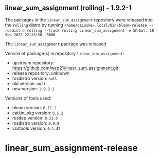 ## linear_sum_assignment (rolling) - 1.9.2-1

The packages in the `linear_sum_assignment` repository were released into the `rolling` distro by running `/home/daisuke/.local/bin/bloom-release --rosdistro rolling --track rolling linear_sum_assignment -e` on `Sat, 10 Sep 2022 22:20:50 -0000`

The `linear_sum_assignment` package was released.

Version of package(s) in repository `linear_sum_assignment`:

- upstream repository: https://github.com/wep21/linear_sum_assignment.git
- release repository: unknown
- rosdistro version: `null`
- old version: `null`
- new version: `1.9.2-1`

Versions of tools used:

- bloom version: `0.11.1`
- catkin_pkg version: `0.5.2`
- rosdep version: `0.21.0`
- rosdistro version: `0.9.0`
- vcstools version: `0.1.42`


# linear_sum_assignment-release
